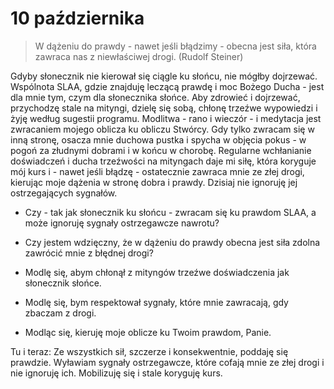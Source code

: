 
# 10 października

> W dążeniu do prawdy - nawet jeśli błądzimy - obecna jest siła, która zawraca nas z niewłaściwej drogi. (Rudolf Steiner)

Gdyby słonecznik nie kierował się ciągle ku słońcu, nie mógłby dojrzewać. Wspólnota SLAA, gdzie znajduję leczącą prawdę i moc Bożego Ducha - jest dla mnie tym, czym dla słonecznika słońce. Aby zdrowieć i dojrzewać, przychodzę stale na mityngi, dzielę się sobą, chłonę trzeźwe wypowiedzi i żyję według sugestii programu. Modlitwa - rano i wieczór - i medytacja jest zwracaniem mojego oblicza ku obliczu Stwórcy. Gdy tylko zwracam się w inną stronę, osacza mnie duchowa pustka i spycha w objęcia pokus - w pogoń za złudnymi dobrami i w końcu w chorobę. Regularne wchłanianie doświadczeń i ducha trzeźwości na mityngach daje mi siłę, która koryguje mój kurs i - nawet jeśli błądzę - ostatecznie zawraca mnie ze złej drogi, kierując moje dążenia w stronę dobra i prawdy. Dzisiaj nie ignoruję jej ostrzegających sygnałów.

- Czy - tak jak słonecznik ku słońcu - zwracam się ku prawdom SLAA, a może ignoruję sygnały ostrzegawcze nawrotu?
- Czy jestem wdzięczny, że w dążeniu do prawdy obecna jest siła zdolna zawrócić mnie z błędnej drogi?

- Modlę się, abym chłonął z mityngów trzeźwe doświadczenia jak słonecznik słońce.
- Modlę się, bym respektował sygnały, które mnie zawracają, gdy zbaczam z drogi.
- Modląc się, kieruję moje oblicze ku Twoim prawdom, Panie.

Tu i teraz: Ze wszystkich sił, szczerze i konsekwentnie, poddaję się prawdzie. Wyławiam sygnały ostrzegawcze, które cofają mnie ze złej drogi i nie ignoruję ich. Mobilizuję się i stale koryguję kurs.
